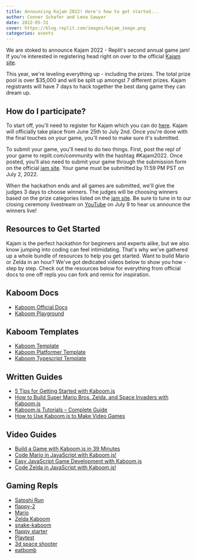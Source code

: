 ```yaml
---
title: Announcing Kajam 2022! Here's how to get started...
author: Conner Schafer and Lena Sawyer
date: 2022-05-31
cover: https://blog.replit.com/images/kajam_image.png
categories: events
---
```


We are stoked to announce Kajam 2022 - Replit's second annual game jam! If you're interested in registering head right on over to the official [Kajam site](https://kajam.replit.com/). 

This year, we're leveling everything up - including the prizes. The total prize pool is over $35,000 and will be split up amongst 7 different prizes. Kajam registrants will have 7 days to hack together the best dang game they can dream up.


## How do I participate?

To start off, you'll need to register for Kajam which you can do [here](https://kajam.replit.com/). Kajam will officially take place from June 25th to July 2nd.  Once you're done with the final touches on your game, you'll need to make sure it's submitted.

To submit your game, you'll need to do two things. First, post the repl of your game to replit.com/community with the hashtag #Kajam2022. Once posted, you'll also need to submit your game through the submission form on the official [jam site](https://kajam.replit.com/). Your game must be submitted by 11:59 PM PST on July 2, 2022. 

When the hackathon ends and all games are submitted, we'll give the judges 3 days to choose winners. The judges will be choosing winners based on the prize categories listed on the [jam site](https://kajam.replit.com/). Be sure to tune in to our closing ceremony livestream on [YouTube](https://www.youtube.com/replityt) on July 9 to hear us announce the winners live! 


## Resources to Get Started

Kajam is the perfect hackathon for beginners and experts alike, but we also know jumping into coding can feel intimidating. That's why we've gathered up a whole bundle of resources to help you get started. Want to build Mario or Zelda in an hour? We've got dedicated videos below to show you how - step by step. Check out the resources below for everything from official docs to one off repls you can fork and remix for inspiration.

## Kaboom Docs
- [Kaboom Official Docs](https://kaboomjs.com)
- [Kaboom Playground](https://kaboomjs.com/play?demo=add)


## Kaboom Templates
- [Kaboom Template](https://replit.com/@replit/Kaboom?v=1#README.md)
- [Kaboom Platformer Template](https://replit.com/@slmjkdbtl/Kaboom-Platformer?v=1)
- [Kaboom Typescript Template](https://replit.com/@NassimSaboundj1/Kaboom-TypeScript?v=1#readme.md)


## Written Guides
- [5 Tips for Getting Started with Kaboom.js ](https://blog.ourcade.co/posts/2021/5-tips-getting-started-kaboom-js/)
- [How to Build Super Mario Bros, Zelda, and Space Invaders with Kaboom.js](https://www.freecodecamp.org/news/how-to-build-mario-zelda-and-space-invaders-with-kaboom-js/)
- [Kaboom.js Tutorials – Complete Guide](https://gamedevacademy.org/kaboom-js-tutorials/)
- [How to Use Kaboom.js to Make Video Games](https://www.gamedesigning.org/learn/kaboom-js/)


 ## Video Guides
- [Build a Game with Kaboom.js in 39 Minutes](https://youtu.be/hgReGsh5xVU)
- [Code Mario in JavaScript with Kaboom.js!](https://www.youtube.com/watch?v=2nucjefSr6I&ab_channel=CodewithAniaKub%C3%B3w)
- [Easy JavaScript Game Development with Kaboom.js](https://www.youtube.com/watch?v=4OaHB0JbJDI&ab_channel=freeCodeCamp.org)
- [Code Zelda in JavaScript with Kaboom.js!](https://www.youtube.com/watch?v=XX93O4ZVUZI&ab_channel=CodewithAniaKub%C3%B3w)



## Gaming Repls
- [Satoshi Run](https://replit.com/@theNvN/Satoshi-Run?v=1)
- [flappy-2](https://replit.com/@ykdojo/flappy-2?v=1)
- [Mario](https://replit.com/@ritza/Mario?v=1)
- [Zelda Kaboom](https://replit.com/@RichardGroeneve/Zelda-Kaboom?v=1)
- [snake-kaboom](https://replit.com/@ritza/snake-kaboom?v=1)
- [flappy starter](https://replit.com/@ykdojo/flappy-starter?v=1)
- [Playtest](https://replit.com/@tankerguy1917/Playtest?v=1)
- [3d space shooter](https://replit.com/@ritza/3d-space-shooter?v=1)
- [eatbomb](https://replit.com/@slmjkdbtl/eatbomb) 